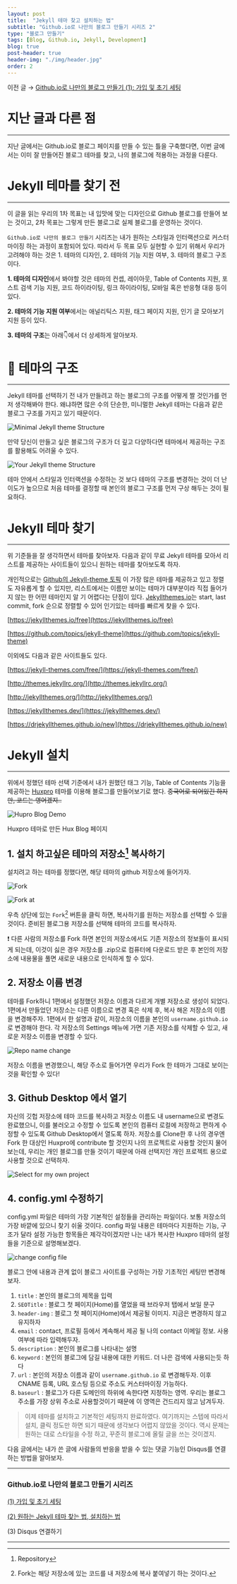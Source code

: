 ```yaml
---
layout: post
title:  "Jekyll 테마 찾고 설치하는 법"
subtitle: "Github.io로 나만의 블로그 만들기 시리즈 2"
type: "블로그 만들기"
tags: [Blog, Github.io, Jekyll, Development]
blog: true
post-header: true
header-img: "./img/header.jpg"
order: 2
---
```


이전 글 → [Github.io로 나만의 블로그 만들기 (1): 가입 및 초기 세팅](https://tjrichard.github.io/2020/07/06/starting-github.io-series-1/)

# 지난 글과 다른 점

---

지난 글에서는 Github.io로 블로그 페이지를 만들 수 있는 틀을 구축했다면, 이번 글에서는 이미 잘 만들어진 블로그 테마를 찾고, 나의 블로그에 적용하는 과정을 다룬다.

# Jekyll 테마를 찾기 전

---

이 글을 읽는 우리의 1차 목표는 내 입맛에 맞는 디자인으로 Github 블로그를 만들어 보는 것이고, 2차 목표는 그렇게 만든 블로그로 실제 블로그를 운영하는 것이다.

`Github.io로 나만의 블로그 만들기` 시리즈는 내가 원하는 스타일과 인터랙션으로 커스터마이징 하는 과정이 포함되어 있다. 따라서 두 목표 모두 실현할 수 있기 위해서 우리가 고려해야 하는 것은 1. 테마의 디자인, 2. 테마의 기능 지원 여부, 3. 테마의 블로그 구조이다.

**1. 테마의 디자인**에서 봐야할 것은 테마의 컨셉, 레이아웃, Table of Contents 지원, 포스트 검색 기능 지원, 코드 하이라이팅, 링크 하이라이팅, 모바일 혹은 반응형 대응 등이 있다.

**2. 테마의 기능 지원 여부**에서는 애널리틱스 지원, 태그 페이지 지원, 인기 글 모아보기 지원 등이 있다.

**3. 테마의 구조**는 아래👇에서 더 상세하게 알아보자.

# 🧱 테마의 구조

---

Jekyll 테마를 선택하기 전 내가 만들려고 하는 블로그의 구조를 어떻게 짤 것인가를 먼저 생각해봐야 한다. 왜냐하면 많은 수의 단순한, 미니멀한 Jekyll 테마는 다음과 같은 블로그 구조를 가지고 있기 때문이다.

![Minimal Jekyll theme Structure](/images/posts/Starting_github.io_series_2/Minimal%20Jekyll%20Structure.png)

만약 당신이 만들고 싶은 블로그의 구조가 더 깊고 다양하다면 테마에서 제공하는 구조를 활용해도 어려울 수 있다.

![Your Jekyll theme Structure](/images/posts/Starting_github.io_series_2/Your%20Blog%20Structure.png)

테마 안에서 스타일과 인터랙션을 수정하는 것 보다 테마의 구조를 변경하는 것이 더 난이도가 높으므로 처음 테마를 결정할 때 본인의 블로그 구조를 먼저 구상 해두는 것이 필요하다.

# Jekyll 테마 찾기

---

위 기준들을 잘 생각하면서 테마를 찾아보자. 다음과 같이 무료 Jekyll 테마를 모아서 리스트를 제공하는 사이트들이 있으니 원하는 테마를 찾아보도록 하자.

개인적으로는 [Github의 Jekyll-theme 토픽](https://github.com/topics/jekyll-theme) 이 가장 많은 테마를 제공하고 있고 정렬도 자유롭게 할 수 있지만, 리스트에서는 이름만 보이는 테마가 대부분이라 직접 들어가지 않는 한 어떤 테마인지 알 기 어렵다는 단점이 있다. [Jekyllthemes.io](http://jekyllthemes.io)는 start, last commit, fork 순으로 정렬할 수 있어 인기있는 테마를 빠르게 찾을 수 있다.

[https://jekyllthemes.io/free](https://jekyllthemes.io/free)

[https://github.com/topics/jekyll-theme](https://github.com/topics/jekyll-theme)

이외에도 다음과 같은 사이트들도 있다.

[https://jekyll-themes.com/free/](https://jekyll-themes.com/free/)

[http://themes.jekyllrc.org/](http://themes.jekyllrc.org/)

[http://jekyllthemes.org/](http://jekyllthemes.org/)

[https://jekyllthemes.dev/](https://jekyllthemes.dev/)

[https://drjekyllthemes.github.io/new](https://drjekyllthemes.github.io/new)

# Jekyll 설치

---

위에서 정했던 테마 선택 기준에서 내가 원했던 태그 기능, Table of Contents 기능을 제공하는 [Huxpro](https://github.com/Huxpro/huxpro.github.io) 테마를 이용해 블로그를 만들어보기로 했다. ~~중국어로 되어있긴 하지만, 코드는 영어겠지..~~

![Hupro Blog Demo](/images/posts/Starting_github.io_series_2/screenshot1.png)

Huxpro 테마로 만든 Hux Blog 페이지

## 1. 설치 하고싶은 테마의 저장소[^1] 복사하기

설치려고 하는 테마를 정했다면, 해당 테마의 github 저장소에 들어가자.

![Fork](/images/posts/Starting_github.io_series_2/Fork.png)

![Fork at](/images/posts/Starting_github.io_series_2/Fork_at.png)

우측 상단에 있는 `Fork`[^2] 버튼을 클릭 하면, 복사하기를 원하는 저장소를 선택할 수 있을 것이다. 준비된 블로그용 저장소를 선택해 테마의 코드를 복사하자.

❗️ 다른 사람의 저장소를 Fork 하면 본인의 저장소에서도 기존 저장소의 정보들이 표시되게 되는데, 이것이 싫은 경우 저장소를 .zip으로 컴퓨터에 다운로드 받은 후 본인의 저장소에 내용물을 풀면 새로운 내용으로 인식하게 할 수 있다.

## 2. 저장소 이름 변경

테마를 Fork하니 1편에서 설정했던 저장소 이름과 다르게 개별 저장소로 생성이 되었다. 1편에서 만들었던 저장소는 다른 이름으로 변경 혹은 삭제 후, 복사 해온 저장소의 이름을 변경해주자. 1편에서 한 설명과 같이, 저장소의 이름을 본인의 `username.github.io` 로 변경해야 한다. 각 저장소의 Settings 메뉴에 가면 기존 저장소를 삭제할 수 있고, 새로운 저장소 이름을 변경할 수 있다.

![Repo name change](/images/posts/Starting_github.io_series_2/repo_name_change.png)

저장소 이름을 변경했으니, 해당 주소로 들어가면 우리가 Fork 한 테마가 그대로 보이는 것을 확인할 수 있다!

## 3. Github Desktop 에서 열기

자신의 깃헙 저장소에 테마 코드를 복사하고 저장소 이름도 내 username으로 변경도 완료했으니, 이를 불러오고 수정할 수 있도록 본인의 컴퓨터 로컬에 저장하고 편하게 수정할 수 있도록 Github Desktop에서 열도록 하자. 저장소를 Clone한 후 나의 경우엔 Fork 한 대상인 Huxpro에 contribute 할 것인지 나의 프로젝트로 사용할 것인지 물어보는데, 우리는 개인 블로그를 만들 것이기 때문에 아래 선택지인 개인 프로젝트 용으로 사용할 것으로 선택하자.

![Select for my own project](/images/posts/Starting_github.io_series_2/for_my_own_project.png)


## 4. config.yml 수정하기

config.yml 파일은 테마의 가장 기본적인 설정들을 관리하는 파일이다. 보통 저장소의 가장 바깥에 있으니 찾기 쉬울 것이다. config 파일 내용은 테마마다 지원하는 기능, 구조가 달라 설정 가능한 항목들은 제각각이겠지만 나는 내가 복사한 Huxpro 테마의 설정들을 기준으로 설명해보겠다.

![change config file](/images/posts/Starting_github.io_series_2/change_config_file.png)

블로그 안에 내용과 관계 없이 블로그 사이트를 구성하는 가장 기초적인 세팅만 변경해보자.

1. `title` : 본인의 블로그의 제목을 입력
2. `SEOTitle` : 블로그 첫 페이지(Home)를 열었을 때 브라우저 탭에서 보일 문구
3. `header-img` : 블로그 첫 페이지(Home)에서 제공될 이미지. 지금은 변경하지 않고 유지하자
4. `email` : contact, 프로필 등에서 계속해서 제공 될 나의 contact 이메일 정보. 사용 여부에 따라 입력해두자.
5. `description` : 본인의 블로그를 나타내는 설명
6. `keyword` : 본인의 블로그에 담길 내용에 대한 키워드. 더 나은 검색에 사용되는듯 하다
7. `url` : 본인의 저장소 이름과 같이 `username.github.io` 로 변경해두자. 이후 CNAME 등록, URL 호스팅 등으로 주소도 커스터마이징 가능하다. 
8. `baseurl` : 블로그가 다른 도메인의 하위에 속한다면 지정하는 영역. 우리는 블로그 주소를 가장 상위 주소로 사용할것이기 때문에 이 영역은 건드리지 않고 남겨두자.

> 이제 테마를 설치하고 기본적인 세팅까지 완료하였다. 여기까지는 스텝에 따라서 설치, 클릭 정도만 하면 되기 때문에 생각보다 어렵지 않았을 것이다. 역시 문제는 원하는 대로 스타일을 수정 하고, 꾸준히 블로그에 올릴 글을 쓰는 것이겠지.

다음 글에서는 내가 쓴 글에 사람들의 반응을 받을 수 있는 댓글 기능인 Disqus를 연결하는 방법을 알아보자.

---

### **Github.io로 나만의 블로그 만들기 시리즈**

[(1) 가입 및 초기 세팅](https://tjrichard.github.io/2020/07/06/starting-github.io-series-1/)

[(2) 원하는 Jekyll 테마 찾는 법, 설치하는 법](#)

(3) Disqus 연결하기

---

[^1]: Repository

[^2]: Fork는 해당 저장소에 있는 코드를 내 저장소에 복사 붙여넣기 하는 것이다.
